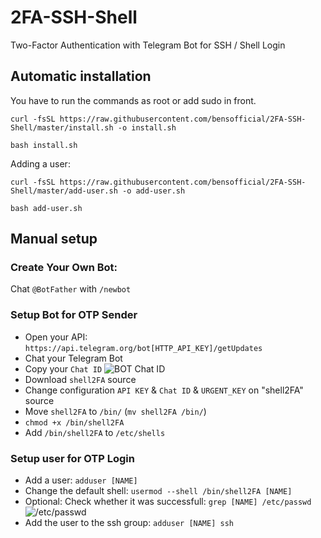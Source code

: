 # 2FA-SSH-Shell
Two-Factor Authentication with Telegram Bot for SSH / Shell Login

## Automatic installation
You have to run the commands as root or add sudo in front.

`curl -fsSL https://raw.githubusercontent.com/bensofficial/2FA-SSH-Shell/master/install.sh -o install.sh`

`bash install.sh`

Adding a user:

`curl -fsSL https://raw.githubusercontent.com/bensofficial/2FA-SSH-Shell/master/add-user.sh -o add-user.sh`

`bash add-user.sh`

## Manual setup

### Create Your Own Bot:
Chat `@BotFather` with `/newbot`

### Setup Bot for OTP Sender
- Open your API: `https://api.telegram.org/bot[HTTP_API_KEY]/getUpdates`
- Chat your Telegram Bot
- Copy your `Chat ID`
![BOT Chat ID](https://raw.githubusercontent.com/bensofficial/2FA-SSH-Shell/master/Screenshot/BOT-API-GetUpdates.png)
- Download `shell2FA` source
- Change configuration `API KEY` & `Chat ID` & `URGENT_KEY` on "shell2FA" source
- Move `shell2FA` to `/bin/` (`mv shell2FA /bin/`)
- `chmod +x /bin/shell2FA`
- Add `/bin/shell2FA` to `/etc/shells`
### Setup user for OTP Login
- Add a user: `adduser [NAME]`
- Change the default shell: `usermod --shell /bin/shell2FA [NAME]`
- Optional: Check whether it was successfull: `grep [NAME] /etc/passwd`
![/etc/passwd](https://raw.githubusercontent.com/bensofficial/2FA-SSH-Shell/master/Screenshot/etc-passwd.png)
- Add the user to the ssh group: `adduser [NAME] ssh`
